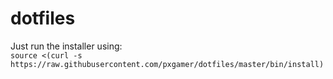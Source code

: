 # dotfiles

Just run the installer using:  
`source <(curl -s https://raw.githubusercontent.com/pxgamer/dotfiles/master/bin/install)`
